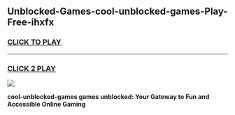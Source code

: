 
## Unblocked-Games-cool-unblocked-games-Play-Free-ihxfx
<h3>
<a href="https://premium76.site?title=cool-unblocked-games&ref=23A">CLICK TO PLAY</a></h3>
<hr>

<h3>
<a href="https://premium76.site?title=cool-unblocked-games&ref=23A">CLICK 2 PLAY</a>
  
</h3>

<a href="https://premium76.site?title=cool-unblocked-games&ref=23A"><img src="https://clearcache.store/games.png"></a>


**cool-unblocked-games games unblocked: Your Gateway to Fun and Accessible Online Gaming**
